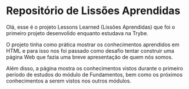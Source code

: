 # Repositório de Lissões Aprendidas

Olá, esse é o projeto Lessons Learned (Lissões Aprendidas) que foi o primeiro projeto desenvolido enquanto estudava na Trybe.

O projeto tinha como prática mostrar os conhecimentos aprendidos em HTML e para isso nos foi passado como desafio tentar construir uma página Web que fazia uma breve apresentação de quem nós somos.

Além disso, a página mostra os conhecimentos vistos durante o primeiro período de estudos do módulo de Fundamentos, bem como os próximos conhecimentos a serem vistos nos outros módulos.
